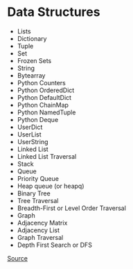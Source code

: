 # Data Structures
- Lists
- Dictionary
- Tuple
- Set
- Frozen Sets
- String
- Bytearray
- Python Counters
- Python OrderedDict
- Python DefaultDict
- Python ChainMap
- Python NamedTuple
- Python Deque
- UserDict
- UserList
- UserString
- Linked List
- Linked List Traversal 
- Stack
- Queue
- Priority Queue
- Heap queue (or heapq)
- Binary Tree
- Tree Traversal
- Breadth-First or Level Order Traversal
- Graph
- Adjacency Matrix
- Adjacency List
- Graph Traversal
- Depth First Search or DFS

[Source](https://www.geeksforgeeks.org/python-data-structures/)
